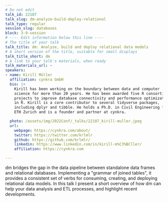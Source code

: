 ```yaml
---
# Do not edit
talk_id: 22187
talk_slug: dm-analyze-build-deploy-relational
talk_type: regular
session_slug: databases
block: 3-9-session
# ---- Edit information below this line ----
# The title of your talk
talk_title: dm: Analyze, build and deploy relational data models
# A short version of the title, suitable for small displays
talk_title_short: dm
# A link to your talk's materials, when ready
talk_materials_url: ~
speakers:
- name: Kirill Müller
  affiliation: cynkra GmbH
  bio: |+
    Kirill has been working on the boundary between data and computer
    science for more than 20 years. He has been awarded five R consortium
    projects to improve database connectivity and performance optimization
    in R. Kirill is a core contributor to several tidyverse packages,
    including dplyr and tibble. He holds a Ph.D. in Civil Engineering from
    ETH Zurich and is a founder and partner at cynkra.

  photo: /assets/img/2022Conf/_talks/22187_kirill-muller.jpeg
  url:
    webpage: https://cynkra.com/about/
    twitter: https://twitter.com/krlmlr
    github: https://github.com/krlmlr/
    linkedin: https://www.linkedin.com/in/kirill-m%C3%BCller/
    affiliation: https://cynkra.com

---
```


<!-- ABSTRACT ----
Please write abstract below. You may use simple markdown (links, code style, bold, italics)
-->

dm bridges the gap in the data pipeline between standalone data frames and
relational databases. Implementing a "grammar of joined tables", it provides a
consistent set of verbs for consuming, creating, and deploying relational data
models. In this talk I present a short overview of how dm can help your data
analysis and ETL processes, and highlight recent developments.

